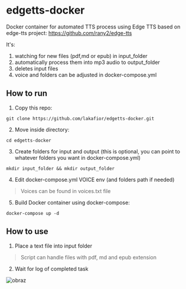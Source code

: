 # edgetts-docker
Docker container for automated TTS process using Edge TTS based on edge-tts project: https://github.com/rany2/edge-tts

It's:
1. watching for new files (pdf,md or epub) in input_folder
2. automatically process them into mp3 audio to output_folder
3. deletes input files
4. voice and folders can be adjusted in docker-compose.yml

## How to run
1. Copy this repo:
```
git clone https://github.com/lakafior/edgetts-docker.git
```
2. Move inside directory:
```
cd edgetts-docker
```
3. Create folders for input and output (this is optional, you can point to whatever folders you want in docker-compose.yml)
```
mkdir input_folder && mkdir output_folder
```
4. Edit docker-compose.yml VOICE env (and folders path if needed)

> Voices can be found in voices.txt file

5. Build Docker container using docker-compose:
```
docker-compose up -d
```

## How to use
1. Place a text file into input folder

> Script can handle files with pdf, md and epub extension

2. Wait for log of completed task

![obraz](https://github.com/user-attachments/assets/f7aa17a1-a8b9-4bc7-9d82-9b1e8a4b8876)

